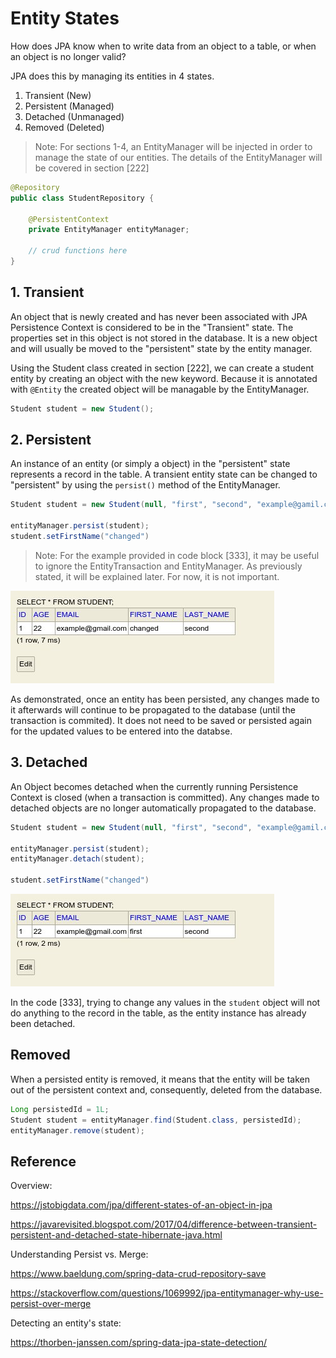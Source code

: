 # Entity States

How does JPA know when to write data from an object to a table, or when an object is no longer valid?

JPA does this by managing its entities in 4 states.

1. Transient (New)
2. Persistent (Managed)
3. Detached (Unmanaged)
4. Removed (Deleted)

<!-- >Note: For sections 1-4, we will be injecting an EntityManagerFactory from a Persistence Unit.  -->

> Note: For sections 1-4, an EntityManager will be injected in order to manage the state of our entities.
> The details of the EntityManager will be covered in section [222]

```java
@Repository
public class StudentRepository {

    @PersistentContext
    private EntityManager entityManager;

    // crud functions here
}
```

## 1. Transient

An object that is newly created and has never been associated with JPA Persistence Context is considered to be in the "Transient" state.
The properties set in this object is not stored in the database.
It is a new object and will usually be moved to the "persistent" state by the entity manager.

Using the Student class created in section [222],
we can create a student entity by creating an object with the new keyword.
Because it is annotated with `@Entity` the created object will be managable by the EntityManager.

```java
Student student = new Student();
```

## 2. Persistent

An instance of an entity (or simply a object) in the "persistent" state represents a record in the table.
A transient entity state can be changed to "persistent" by using the `persist()` method of the EntityManager.

```java
Student student = new Student(null, "first", "second", "example@gamil.com", 22);

entityManager.persist(student);
student.setFirstName("changed")
```

> Note: For the example provided in code block [333], it may be useful to ignore the EntityTransaction and EntityManager. As previously stated, it will be explained later. For now, it is not important.

<img src="./images/persisted-entity.jpg"/>

As demonstrated, once an entity has been persisted,
any changes made to it afterwards will continue to be propagated to the database (until the transaction is commited).
It does not need to be saved or persisted again for the updated values to be entered into the databse.

## 3. Detached

An Object becomes detached when the currently running Persistence Context is closed (when a transaction is committed).
Any changes made to detached objects are no longer automatically propagated to the database.

```java
Student student = new Student(null, "first", "second", "example@gamil.com", 22);

entityManager.persist(student);
entityManager.detach(student);

student.setFirstName("changed")
```

<img src="./images/detached-entity.jpg"/>

In the code [333], trying to change any values in the `student` object will not do anything to the record in the table, as the entity instance has already been detached.

## Removed

When a persisted entity is removed, it means that the entity will be taken out of the persistent context and, consequently, deleted from the database.

```java
Long persistedId = 1L;
Student student = entityManager.find(Student.class, persistedId);
entityManager.remove(student);
```

## Reference

Overview:

https://jstobigdata.com/jpa/different-states-of-an-object-in-jpa

https://javarevisited.blogspot.com/2017/04/difference-between-transient-persistent-and-detached-state-hibernate-java.html

Understanding Persist vs. Merge:

https://www.baeldung.com/spring-data-crud-repository-save

https://stackoverflow.com/questions/1069992/jpa-entitymanager-why-use-persist-over-merge

Detecting an entity's state:

https://thorben-janssen.com/spring-data-jpa-state-detection/
